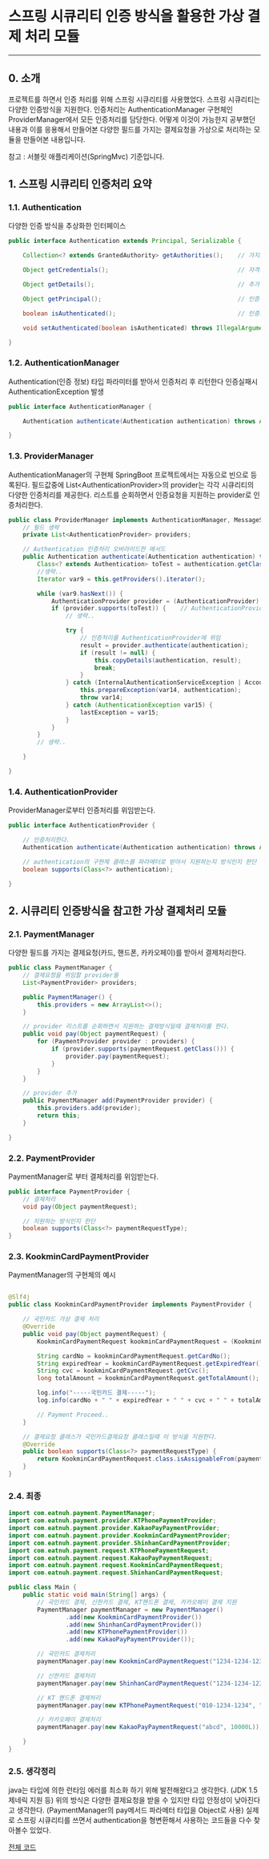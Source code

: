 # 스프링 시큐리티 인증 방식을 활용한 가상 결제 처리 모듈

------

## 0. 소개

프로젝트를 하면서 인증 처리를 위해 스프링 시큐리티를 사용했었다.
스프링 시큐리티는 다양한 인증방식을 지원한다.
인증처리는 AuthenticationManager 구현체인 ProviderManager에서 모든 인증처리를 담당한다.
어떻게 이것이 가능한지 공부했던 내용과 이를 응용해서 만들어본 다양한 필드를 가지는 결제요청을
가상으로 처리하는 모듈을 만들어본 내용입니다.

참고 : 서블릿 애플리케이션(SpringMvc) 기준입니다.

## 1. 스프링 시큐리티 인증처리 요약

### 1.1. Authentication

다양한 인증 방식을 추상화한 인터페이스

```java
public interface Authentication extends Principal, Serializable {

    Collection<? extends GrantedAuthority> getAuthorities();    // 가지고 있는 권한들

    Object getCredentials();                                    // 자격증명 ex) 비밀번호

    Object getDetails();                                        // 추가 세부정보 ex) IP Address

    Object getPrincipal();                                      // 인증주체의 식별자 ex) id, email

    boolean isAuthenticated();                                  // 인증처리 여부

    void setAuthenticated(boolean isAuthenticated) throws IllegalArgumentException;     // 인증처리 여부 변경자

}
```

### 1.2. AuthenticationManager

Authentication(인증 정보) 타입 파라미터를 받아서 인증처리 후 리턴한다 인증실패시 AuthenticationException 발생

```java
public interface AuthenticationManager {

    Authentication authenticate(Authentication authentication) throws AuthenticationException;

}
```

### 1.3. ProviderManager

AuthenticationManager의 구현체 SpringBoot 프로젝트에서는 자동으로 빈으로 등록된다.
필드값중에 List\<AuthenticationProvider\>의 provider는 각각 시큐리티의 다양한 인증처리를 제공한다.
리스트를 순회하면서 인증요청을 지원하는 provider로 인증처리한다.

```java
public class ProviderManager implements AuthenticationManager, MessageSourceAware, InitializingBean {
    // 필드 생략 
    private List<AuthenticationProvider> providers;

    // Authentication 인증처리 오버라이드한 메서드
    public Authentication authenticate(Authentication authentication) throws AuthenticationException {
        Class<? extends Authentication> toTest = authentication.getClass();
        //생략..
        Iterator var9 = this.getProviders().iterator();

        while (var9.hasNext()) {
            AuthenticationProvider provider = (AuthenticationProvider) var9.next();
            if (provider.supports(toTest)) {    // AuthenticationProvider가 인증 지원여부 판단
                // 생략..

                try {
                    // 인증처리를 AuthenticationProvider에 위임
                    result = provider.authenticate(authentication);
                    if (result != null) {
                        this.copyDetails(authentication, result);
                        break;
                    }
                } catch (InternalAuthenticationServiceException | AccountStatusException var14) {
                    this.prepareException(var14, authentication);
                    throw var14;
                } catch (AuthenticationException var15) {
                    lastException = var15;
                }
            }
        }
        // 생략..

    }

}
```

### 1.4. AuthenticationProvider
ProviderManager로부터 인증처리를 위임받는다.
```java
public interface AuthenticationProvider {

    // 인증처리한다.	
    Authentication authenticate(Authentication authentication) throws AuthenticationException;

    // authentication의 구현체 클래스를 파라메터로 받아서 지원하는지 방식인지 판단
    boolean supports(Class<?> authentication);

}
```

## 2. 시큐리티 인증방식을 참고한 가상 결제처리 모듈

### 2.1. PaymentManager

다양한 필드를 가지는 결제요청(카드, 핸드폰, 카카오페이)를 받아서 결제처리한다.

```java
public class PaymentManager {
    // 결제요청을 위임할 provider들
    List<PaymentProvider> providers;

    public PaymentManager() {
        this.providers = new ArrayList<>();
    }

    // provider 리스트를 순회하면서 지원하는 결제방식일때 결제처리를 한다.
    public void pay(Object paymentRequest) {
        for (PaymentProvider provider : providers) {
            if (provider.supports(paymentRequest.getClass())) {
                provider.pay(paymentRequest);
            }
        }
    }

    // provider 추가
    public PaymentManager add(PaymentProvider provider) {
        this.providers.add(provider);
        return this;
    }

}
```

### 2.2. PaymentProvider
PaymentManager로 부터 결제처리를 위임받는다.
```java
public interface PaymentProvider {
    // 결제처리
    void pay(Object paymentRequest);

    // 지원하는 방식인지 판단
    boolean supports(Class<?> paymentRequestType);
}

```

### 2.3. KookminCardPaymentProvider
PaymentManager의 구현체의 예시
```java

@Slf4j
public class KookminCardPaymentProvider implements PaymentProvider {

    // 국민카드 가상 결제 처리
    @Override
    public void pay(Object paymentRequest) {
        KookminCardPaymentRequest kookminCardPaymentRequest = (KookminCardPaymentRequest) paymentRequest;

        String cardNo = kookminCardPaymentRequest.getCardNo();
        String expiredYear = kookminCardPaymentRequest.getExpiredYear();
        String cvc = kookminCardPaymentRequest.getCvc();
        long totalAmount = kookminCardPaymentRequest.getTotalAmount();

        log.info("-----국민카드 결제-----");
        log.info(cardNo + " " + expiredYear + " " + cvc + " " + totalAmount);

        // Payment Proceed..
    }

    // 결제요청 클래스가 국민카드결제요청 클래스일때 이 방식을 지원한다.
    @Override
    public boolean supports(Class<?> paymentRequestType) {
        return KookminCardPaymentRequest.class.isAssignableFrom(paymentRequestType);
    }
}

```

### 2.4. 최종

```java
import com.eatnuh.payment.PaymentManager;
import com.eatnuh.payment.provider.KTPhonePaymentProvider;
import com.eatnuh.payment.provider.KakaoPayPaymentProvider;
import com.eatnuh.payment.provider.KookminCardPaymentProvider;
import com.eatnuh.payment.provider.ShinhanCardPaymentProvider;
import com.eatnuh.payment.request.KTPhonePaymentRequest;
import com.eatnuh.payment.request.KakaoPayPaymentRequest;
import com.eatnuh.payment.request.KookminCardPaymentRequest;
import com.eatnuh.payment.request.ShinhanCardPaymentRequest;

public class Main {
    public static void main(String[] args) {
        // 국민카드 결제, 신한카드 결제, KT핸드폰 결제, 카카오페이 결제 지원
        PaymentManager paymentManager = new PaymentManager()
                .add(new KookminCardPaymentProvider())
                .add(new ShinhanCardPaymentProvider())
                .add(new KTPhonePaymentProvider())
                .add(new KakaoPayPaymentProvider());

        // 국민카드 결제처리
        paymentManager.pay(new KookminCardPaymentRequest("1234-1234-1234-1234", "23", 30000L));

        // 신한카드 결제처리
        paymentManager.pay(new ShinhanCardPaymentRequest("1234-1234-1234-1234", "25", 40000L));

        // KT 핸드폰 결제처리
        paymentManager.pay(new KTPhonePaymentRequest("010-1234-1234", "john", 50000L));

        // 카카오페이 결제처리
        paymentManager.pay(new KakaoPayPaymentRequest("abcd", 10000L));

    }
}
```

### 2.5. 생각정리

java는 타입에 의한 런타임 에러를 최소화 하기 위해 발전해왔다고 생각한다. (JDK 1.5 제네릭 지원 등)
위의 방식은 다양한 결제요청을 받을 수 있지만 타입 안정성이 낮아진다고 생각한다. (PaymentManager의 pay메서드 파라메터 타입을 Object로 사용)
실제로 스프링 시큐리티를 쓰면서 authentication을 형변환해서 사용하는 코드들을 다수 찾아볼수 있었다.


[전체 코드](https://github.com/eatnuh/devthink/tree/main/src/main/java/com/eatnuh/payment)

